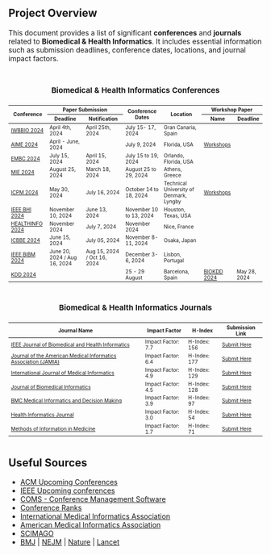 ## Project Overview

This document provides a list of significant **conferences** and **journals** related to **Biomedical & Health Informatics**. It includes essential information such as submission deadlines, conference dates, locations, and journal impact factors.

<div align="center" style="overflow-x:auto;text-align:center;vertical-align: middle;">

<table border="0.5" style="font-size: 10px;">
<caption> <h2> Biomedical & Health Informatics Conferences</h2</caption>
<thead>
<tr>
<th rowspan="2">Conference</th>
<th colspan="2">Paper Submission</th> 
<th rowspan="2">Conference Dates</th>
<th rowspan="2">Location</th>
<th colspan="3">Workshop Paper</th>
</tr>
<tr>
<th>Deadline</th><th>Notification</th><th>Name</th><th>Deadline</th>
</tr>
</thead>
<tbody>
<!-- Sort the conference dates before adding based on the dates -->
<tr>
    <td><a href="https://iwbbio.ugr.es/">IWBBIO 2024</a></td>
    <td>April 4th, 2024</td>
    <td>April 25th, 2024</td>
    <td>July 15- 17, 2024</td>
    <td>Gran Canaria, Spain</td>
    <td></td>
    <td></td>
</tr>
<tr>
    <td><a href="https://aime24.aimedicine.info/">AIME 2024</a></td>
    <td>April - June, 2024</td>
    <td></td>
    <td>July 9, 2024</td>
    <td>Florida, USA</td>
    <td><a href="https://aime24.aimedicine.info/workshop/">Workshops</a></td>
    <td></td>
</tr>
<tr>
    <td><a href="https://embc.embs.org/2024/">EMBC 2024</a></td>
    <td>July 15, 2024</td>
    <td>April 15, 2024</td>
    <td>July 15 to 19, 2024</td>
    <td>Orlando, Florida, USA</td>
    <td></td>
    <td></td>
</tr>
<tr>
    <td><a href="https://mie2024.org/">MIE 2024</a></td>
    <td>August 25, 2024</td>
    <td>March 18, 2024</td>
    <td>August 25 to 29, 2024</td>
    <td>Athens, Greece</td>
    <td></td>
    <td></td>
</tr>
<tr>
    <td><a href="https://icpmconference.org/2024/">ICPM 2024</a></td>
    <td>May 30, 2024</td>
    <td>July 16, 2024</td>
    <td>October 14 to 18, 2024</td>
    <td>Technical University of Denmark, Lyngby</td>
    <td><a href="https://icpmconference.org/2024/workshops/">Workshops</a></td>
    <td></td>
</tr>
<tr>
    <td><a href="https://bhi.embs.org/2024/">IEEE BHI 2024</a></td>
    <td>November 10, 2024</td>
    <td>June 13, 2024</td>
    <td>November 10 to 13, 2024</td>
    <td>Houston, Texas, USA</td>
    <td></td>
    <td></td>
</tr>
<tr>
    <td><a href="https://www.iaria.org/conferences2024/HEALTHINFO24.html">HEALTHINFO 2024</a></td>
    <td>November 2024</td>
    <td>July 7, 2024</td>
    <td>November 2024</td>
    <td>Nice, France</td>
    <td></td>
    <td></td>
</tr>
<tr>
    <td><a href="https://www.icbbe.com/index.html">ICBBE 2024</a></td>
    <td>June 15, 2024</td>
    <td>July 05, 2024</td>
    <td>November 8-11, 2024</td>
    <td>Osaka, Japan</td>
    <td></td>
    <td></td>
</tr>
<tr>
    <td><a href="https://ieeebibm.org/BIBM2024/">IEEE BIBM 2024</a></td>
    <td>June 20, 2024 / Aug 16, 2024</td>
    <td>Aug 15, 2024 / Oct 16, 2024</td>
    <td>December 3-6, 2024</td>
    <td>Lisbon, Portugal</td>
    <td></td>
    <td></td>
</tr>
<tr>
    <td><a href="https://kdd2024.kdd.org/">KDD 2024</a></td>
    <td></td>
    <td></td>
    <td>25 - 29 August</td>
    <td>Barcelona, Spain</td> 
    <td><a href="https://biokdd.org/biokdd24/regular.html">BIOKDD 2024</a></td>
    <td>May 28, 2024</td>
</tr>


<!-- <tr>
<td><a href="conference_link_here">Conference Name</a></td>
<td>Submission Deadline</td>
<td>Notification Date</td>
<td>Conference Date</td>
<td>Location</td>
<td>Workshop Name</td>
<td>Workshop Deadline</td>
<td>Workshop Notification</td>
</tr> -->
<!-- Repeat the row block for each conference -->
</tbody>
</table>
</div>

<div align="center" style="overflow-x:auto;text-align:center;vertical-align: middle; font-size: small;">
<table border="0.5" style="font-size: 10px;">
<caption> <h2> Biomedical & Health Informatics Journals</h2></caption>
<thead>
<tr>
<th>Journal Name</th>
<th>Impact Factor</th>
<th>H-Index</th>
<th>Submission Link</th>
</tr>
</thead>
<tbody>
<!-- Journals sorted by H-Index and Impact Factor -->
<tr>
    <td><a href="https://ieeexplore.ieee.org/xpl/RecentIssue.jsp?punumber=6221020">IEEE Journal of Biomedical and Health Informatics</a></td>
    <td>Impact Factor: 7.7</td>
    <td>H-Index: 156</td>
    <td><a href="https://ieee.atyponrex.com/journal/jbhi-embs">Submit Here</a></td>
</tr>
<tr>
    <td><a href="https://academic.oup.com/jamia">Journal of the American Medical Informatics Association (JAMIA)</a></td>
    <td>Impact Factor: 6.4</td>
    <td>H-Index: 177</td>
    <td><a href="http://mc.manuscriptcentral.com/jamia">Submit Here</a></td>
</tr>
<tr>
    <td><a href="https://www.sciencedirect.com/journal/international-journal-of-medical-informatics">International Journal of Medical Informatics</a></td>
    <td>Impact Factor: 4.9</td>
    <td>H-Index: 129</td>
    <td><a href="https://www.editorialmanager.com/IJMEDI">Submit Here</a></td>
</tr>
<tr>
    <td><a href="https://www.sciencedirect.com/journal/journal-of-biomedical-informatics">Journal of Biomedical Informatics</a></td>
    <td>Impact Factor: 4.5</td>
    <td>H-Index: 128</td>
    <td><a href="https://www.editorialmanager.com/jbi/default.aspx">Submit Here</a></td>
</tr>
<tr>
    <td><a href="https://bmcmedinformdecismak.biomedcentral.com/">BMC Medical Informatics and Decision Making</a></td>
    <td>Impact Factor: 3.9</td>
    <td>H-Index: 97</td>
    <td><a href="https://bmcmedinformdecismak.biomedcentral.com/submission-guidelines">Submit Here</a></td>
</tr>
<tr>
    <td><a href="https://journals.sagepub.com/home/jhi">Health Informatics Journal</a></td>
    <td>Impact Factor: 3.0</td>
    <td>H-Index: 54</td>
    <td><a href="https://journals.sagepub.com/author-instructions/JHI">Submit Here</a></td>
</tr>
<tr>
    <td><a href="https://www.thieme.de/de/methods-information-medicine/journal-information-121222.htm">Methods of Information in Medicine</a></td>
    <td>Impact Factor: 1.7</td>
    <td>H-Index: 71</td>
    <td><a href="https://mc.manuscriptcentral.com/methods">Submit Here</a></td>
</tr>
</tbody>
</table>
</div>


## Useful Sources

- [ACM Upcoming Conferences](https://www.acm.org/upcoming-conferences)
- [IEEE Upcoming conferences](https://conferences.ieee.org/conferences_events/conferences/search?q=*&subsequent_q=&date=all&from=&to=&region=all&country=all&pos=0&sortorder=desc&sponsor=&sponsor_type=all&state=all&field_of_interest=all&sortfield=relevance)
- [COMS - Conference Management Software](https://conference-service.com/conferences/index.html)
- [Conference Ranks](http://www.conferenceranks.com/)
- [International Medical Informatics Association](https://amia.org/education-events)
- [American Medical Informatics Association](https://imia-medinfo.org/wp/)
- [SCIMAGO](https://www.scimagojr.com/journalrank.php)
- [BMJ](https://journals.bmj.com/home) | [NEJM](https://www.nejm.org/) | [Nature](https://www.nature.com/siteindex) | [Lancet](https://www.thelancet.com/journals/lancet/article/PIIS0140-6736(01)32110-4/fulltext)

